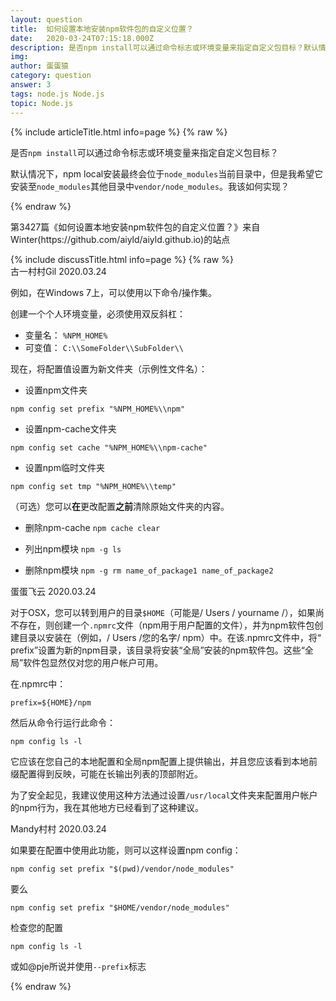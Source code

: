```yaml
---
layout: question
title:  如何设置本地安装npm软件包的自定义位置？
date:   2020-03-24T07:15:18.000Z
description: 是否npm install可以通过命令标志或环境变量来指定自定义包目标？默认情况下，npm local安装最终会位于node_modules当前目录中...
img: 
author: 蛋蛋猿
category: question
answer: 3
tags: node.js Node.js
topic: Node.js
---
```

<div class="article-root">
  <div class="article">
    {% include articleTitle.html info=page %}
    {% raw %}
    <div class="article-content"><p><font style="vertical-align: inherit;"><font style="vertical-align: inherit;">是否</font></font><code>npm install</code><font style="vertical-align: inherit;"><font style="vertical-align: inherit;">可以通过命令标志或环境变量</font><font style="vertical-align: inherit;">来指定自定义包目标</font><font style="vertical-align: inherit;">？</font></font></p>

<p><font style="vertical-align: inherit;"><font style="vertical-align: inherit;">默认情况下，npm local安装最终会位于</font></font><code>node_modules</code><font style="vertical-align: inherit;"><font style="vertical-align: inherit;">当前目录中，但是我希望它安装至</font></font><code>node_modules</code><font style="vertical-align: inherit;"><font style="vertical-align: inherit;">其他目录中</font></font><code>vendor/node_modules</code><font style="vertical-align: inherit;"><font style="vertical-align: inherit;">。</font><font style="vertical-align: inherit;">我该如何实现？</font></font></p></div>
    {% endraw %}
  </div>
  <p class="winter_mark">第3427篇《如何设置本地安装npm软件包的自定义位置？》来自Winter(https://github.com/aiyld/aiyld.github.io)的站点</p>
  <div class="discuss-wrapper">
    {% include discussTitle.html info=page %}
    {% raw %}
    <div class="discuss-list">
    <div class="discuss-item">
        <div class="discuss-parent">
          <div class="discuss-meta">
            <span class="discuss-user">古一村村Gil</span>
            <span class="discuss-time">2020.03.24</span>
          </div>
          <div class="discuss-comment"><p><font style="vertical-align: inherit;"><font style="vertical-align: inherit;">例如，在Windows 7上，可以使用以下命令/操作集。 </font></font></p>

<p><font style="vertical-align: inherit;"><font style="vertical-align: inherit;">创建一个个人环境变量，必须使用双反斜杠：</font></font></p>

<ul>
<li><font style="vertical-align: inherit;"><font style="vertical-align: inherit;">变量名： </font></font><code>%NPM_HOME%</code></li>
<li><font style="vertical-align: inherit;"><font style="vertical-align: inherit;">可变值： </font></font><code>C:\\SomeFolder\\SubFolder\\</code></li>
</ul>

<p><font style="vertical-align: inherit;"><font style="vertical-align: inherit;">现在，将配置值设置为新文件夹（示例性文件名）：</font></font></p>

<ul>
<li><font style="vertical-align: inherit;"><font style="vertical-align: inherit;">设置npm文件夹 </font></font></li>
</ul>

<p><code>npm config set prefix "%NPM_HOME%\\npm"</code></p>

<ul>
<li><font style="vertical-align: inherit;"><font style="vertical-align: inherit;">设置npm-cache文件夹</font></font></li>
</ul>

<p><code>npm config set cache "%NPM_HOME%\\npm-cache"</code></p>

<ul>
<li><font style="vertical-align: inherit;"><font style="vertical-align: inherit;">设置npm临时文件夹 </font></font></li>
</ul>

<p><code>npm config set tmp "%NPM_HOME%\\temp"</code></p>

<p><font style="vertical-align: inherit;"><font style="vertical-align: inherit;">（可选）您可以</font></font><strong><font style="vertical-align: inherit;"><font style="vertical-align: inherit;">在</font></font></strong><font style="vertical-align: inherit;"><font style="vertical-align: inherit;">更改配置</font><strong><font style="vertical-align: inherit;">之前</font></strong><font style="vertical-align: inherit;">清除原始文件夹的内容</font><font style="vertical-align: inherit;">。</font></font></p>

<ul>
<li><p><font style="vertical-align: inherit;"><font style="vertical-align: inherit;">删除npm-cache    </font></font><code>npm cache clear</code></p></li>
<li><p><font style="vertical-align: inherit;"><font style="vertical-align: inherit;">列出npm模块    </font></font><code>npm -g ls</code></p></li>
<li><p><font style="vertical-align: inherit;"><font style="vertical-align: inherit;">删除npm模块
</font></font><code>npm -g rm name_of_package1 name_of_package2</code></p></li>
</ul></div>
        </div></div><div class="discuss-item">
        <div class="discuss-parent">
          <div class="discuss-meta">
            <span class="discuss-user">蛋蛋飞云</span>
            <span class="discuss-time">2020.03.24</span>
          </div>
          <div class="discuss-comment"><p><font style="vertical-align: inherit;"><font style="vertical-align: inherit;">对于OSX，您可以转到用户的目录</font></font><code>$HOME</code><font style="vertical-align: inherit;"><font style="vertical-align: inherit;">（可能是/ Users / yourname /），如果尚不存在，则创建一个</font></font><code>.npmrc</code><font style="vertical-align: inherit;"><font style="vertical-align: inherit;">文件（npm用于用户配置的文件），并为npm软件包创建目录以安装在（例如，/ Users /您的名字/ npm）中。</font><font style="vertical-align: inherit;">在该.npmrc文件中，将“ prefix”设置为新的npm目录，该目录将安装“全局”安装的npm软件包。</font><font style="vertical-align: inherit;">这些“全局”软件包显然仅对您的用户帐户可用。  </font></font></p>

<p><font style="vertical-align: inherit;"><font style="vertical-align: inherit;">在.npmrc中：</font></font></p>

<p><code>prefix=${HOME}/npm</code></p>

<p><font style="vertical-align: inherit;"><font style="vertical-align: inherit;">然后从命令行运行此命令：</font></font></p>

<p><code>npm config ls -l</code></p>

<p><font style="vertical-align: inherit;"><font style="vertical-align: inherit;">它应该在您自己的本地配置和全局npm配置上提供输出，并且您应该看到本地前缀配置得到反映，可能在长输出列表的顶部附近。</font></font></p>

<p><font style="vertical-align: inherit;"><font style="vertical-align: inherit;">为了安全起见，我建议使用这种方法通过设置</font></font><code>/usr/local</code><font style="vertical-align: inherit;"><font style="vertical-align: inherit;">文件夹</font><font style="vertical-align: inherit;">来配置用户帐户的npm行为</font><font style="vertical-align: inherit;">，我在其他地方已经看到了这种建议。</font></font></p></div>
        </div></div><div class="discuss-item">
        <div class="discuss-parent">
          <div class="discuss-meta">
            <span class="discuss-user">Mandy村村</span>
            <span class="discuss-time">2020.03.24</span>
          </div>
          <div class="discuss-comment"><p><font style="vertical-align: inherit;"><font style="vertical-align: inherit;">如果要在配置中使用此功能，则可以这样设置npm config：</font></font></p>

<pre><code>npm config set prefix "$(pwd)/vendor/node_modules"
</code></pre>

<p><font style="vertical-align: inherit;"><font style="vertical-align: inherit;">要么</font></font></p>

<pre><code>npm config set prefix "$HOME/vendor/node_modules"
</code></pre>

<p><font style="vertical-align: inherit;"><font style="vertical-align: inherit;">检查您的配置</font></font></p>

<p><code>npm config ls -l</code></p>

<p><font style="vertical-align: inherit;"><font style="vertical-align: inherit;">或如@pje所说并使用</font></font><code>--prefix</code><font style="vertical-align: inherit;"><font style="vertical-align: inherit;">标志</font></font></p></div>
        </div></div>
    </div>
    {% endraw %}
  </div>
<div>
